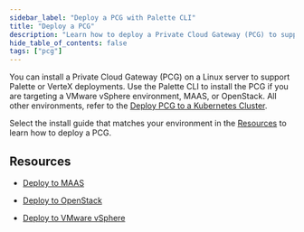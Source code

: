 ```yaml
---
sidebar_label: "Deploy a PCG with Palette CLI"
title: "Deploy a PCG"
description: "Learn how to deploy a Private Cloud Gateway (PCG) to support Palette or VerteX deployments."
hide_table_of_contents: false
tags: ["pcg"]
---
```


You can install a Private Cloud Gateway (PCG) on a Linux server to support Palette or VerteX deployments. Use the
Palette CLI to install the PCG if you are targeting a VMware vSphere environment, MAAS, or OpenStack. All other
environments, refer to the [Deploy PCG to a Kubernetes Cluster](../deploy-pcg-k8s.md).

Select the install guide that matches your environment in the [Resources](#resources) to learn how to deploy a PCG.

## Resources

- [Deploy to MAAS](./maas.md)

- [Deploy to OpenStack](./openstack.md)

- [Deploy to VMware vSphere](./vmware.md)
